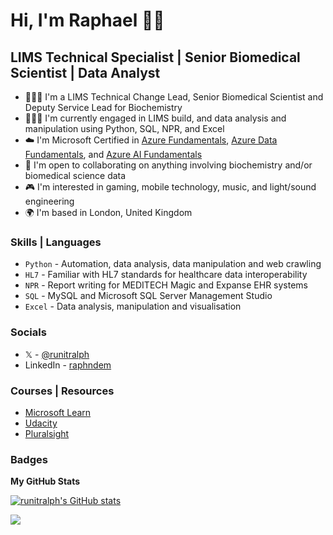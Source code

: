Hi, I'm Raphael 👋🏿
========================

LIMS Technical Specialist | Senior Biomedical Scientist | Data Analyst
---------------------------


* 👨🏿‍🔬 I'm a LIMS Technical Change Lead, Senior Biomedical Scientist and Deputy Service Lead for Biochemistry
* 👨🏿‍💻 I'm currently engaged in LIMS build, and data analysis and manipulation using Python, SQL, NPR, and Excel
* ☁️ I'm Microsoft Certified in [Azure Fundamentals](https://learn.microsoft.com/en-gb/users/runitralph/credentials/bf8c572b4180429?trk=public_profile_see-credential), [Azure Data Fundamentals](https://learn.microsoft.com/en-gb/users/runitralph/credentials/7cfe94804ab0dbd1?trk=public_profile_see-credential), and [Azure AI Fundamentals](https://learn.microsoft.com/en-gb/users/runitralph/credentials/9ef2a40b08db11e7?trk=public_profile_see-credential)
* 🤝 I'm open to collaborating on anything involving biochemistry and/or biomedical science data
* 🎮 I'm interested in gaming, mobile technology, music, and light/sound engineering
* 🌍 I'm based in London, United Kingdom

### Skills | Languages

* `Python` - Automation, data analysis, data manipulation and web crawling
* `HL7` - Familiar with HL7 standards for healthcare data interoperability
* `NPR` - Report writing for MEDITECH Magic and Expanse EHR systems
* `SQL` - MySQL and Microsoft SQL Server Management Studio
* `Excel` - Data analysis, manipulation and visualisation

### Socials

* 𝕏 - [@runitralph](https://www.x.com/runitralph) 
* LinkedIn - [raphndem](https://www.linkedin.com/in/raphndem)

### Courses | Resources
* [Microsoft Learn](https://learn.microsoft.com/en-gb/users/runitralph/?trk=public_profile_see-credential)
* [Udacity](https://www.udacity.com/)
* [Pluralsight](https://www.pluralsight.com/)

### Badges

<b>My GitHub Stats</b>

<a href="http://www.github.com/runitralph"><img src="https://github-readme-stats.vercel.app/api?username=runitralph&show_icons=true&hide=&count_private=true&title_color=0891b2&text_color=ffffff&icon_color=0891b2&bg_color=1c1917&hide_border=true&show_icons=true" alt="runitralph's GitHub stats" /></a>

<a href="http://www.github.com/runitralph"><img src="https://github-readme-streak-stats.herokuapp.com/?user=runitralph&stroke=ffffff&background=1c1917&ring=0891b2&fire=0891b2&currStreakNum=ffffff&currStreakLabel=0891b2&sideNums=ffffff&sideLabels=ffffff&dates=ffffff&hide_border=true" /></a>

